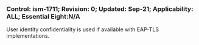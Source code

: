 ### Control: ism-1711; Revision: 0; Updated: Sep-21; Applicability: ALL; Essential Eight:N/A
<p>User identity confidentiality is used if available with EAP-TLS implementations.</p>